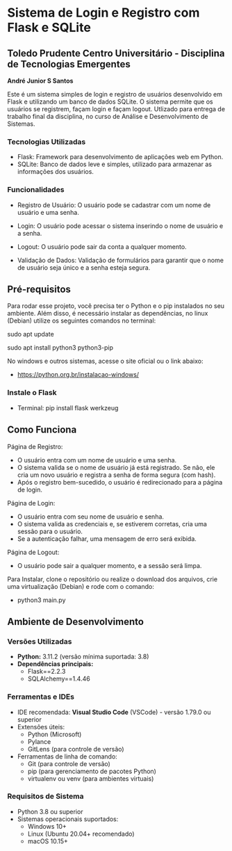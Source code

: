 # Sistema de Login e Registro com Flask e SQLite
## Toledo Prudente Centro Universitário - Disciplina de Tecnologias Emergentes ##
**André Junior S Santos**

Este é um sistema simples de login e registro de usuários desenvolvido em Flask e utilizando um banco de dados SQLite. O sistema permite que os usuários se registrem, façam login e façam logout. Utlizado para entrega de trabalho final da disciplina, no curso de Análise e Desenvolvimento de Sistemas.

### Tecnologias Utilizadas ###
+ Flask: Framework para desenvolvimento de aplicações web em Python.
+ SQLite: Banco de dados leve e simples, utilizado para armazenar as informações dos usuários.

### Funcionalidades ###
+ Registro de Usuário: O usuário pode se cadastrar com um nome de usuário e uma senha.

+ Login: O usuário pode acessar o sistema inserindo o nome de usuário e a senha.

+ Logout: O usuário pode sair da conta a qualquer momento.

+ Validação de Dados: Validação de formulários para garantir que o nome de usuário seja único e a senha esteja segura.

## Pré-requisitos ##
Para rodar esse projeto, você precisa ter o Python e o pip instalados no seu ambiente. Além disso, é necessário instalar as dependências, no linux (Debian) utilize os seguintes comandos no terminal:

sudo apt update 

sudo apt install python3 python3-pip  

No windows e outros sistemas, acesse o site oficial ou o link abaixo:
* https://python.org.br/instalacao-windows/

### Instale o Flask ###
* Terminal: pip install flask werkzeug

## Como Funciona ##

Página de Registro:
- O usuário entra com um nome de usuário e uma senha.
- O sistema valida se o nome de usuário já está registrado. Se não, ele cria um novo usuário e registra a senha de forma segura (com hash).
- Após o registro bem-sucedido, o usuário é redirecionado para a página de login.

Página de Login:
- O usuário entra com seu nome de usuário e senha.
- O sistema valida as credenciais e, se estiverem corretas, cria uma sessão para o usuário.
- Se a autenticação falhar, uma mensagem de erro será exibida.

Página de Logout:
- O usuário pode sair a qualquer momento, e a sessão será limpa.

Para Instalar, clone o repositório ou realize o download dos arquivos, crie uma virtualização (Debian) e rode com o comando:
 - python3 main.py

## Ambiente de Desenvolvimento

### Versões Utilizadas
- **Python:** 3.11.2 (versão mínima suportada: 3.8)
- **Dependências principais:**
  - Flask==2.2.3
  - SQLAlchemy==1.4.46
### Ferramentas e IDEs
- IDE recomendada: **Visual Studio Code** (VSCode) - versão 1.79.0 ou superior
- Extensões úteis:
  - Python (Microsoft)
  - Pylance
  - GitLens (para controle de versão)
- Ferramentas de linha de comando:
  - Git (para controle de versão)
  - pip (para gerenciamento de pacotes Python)
  - virtualenv ou venv (para ambientes virtuais)

### Requisitos de Sistema

- Python 3.8 ou superior
- Sistemas operacionais suportados:
  - Windows 10+
  - Linux (Ubuntu 20.04+ recomendado)
  - macOS 10.15+
